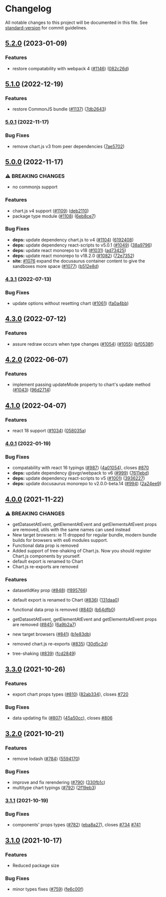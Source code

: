 # Changelog

All notable changes to this project will be documented in this file. See [standard-version](https://github.com/conventional-changelog/standard-version) for commit guidelines.

## [5.2.0](https://github.com/reactchartjs/react-chartjs-2/compare/v5.1.0...v5.2.0) (2023-01-09)


### Features

* restore compatability with webpack 4 ([#1146](https://github.com/reactchartjs/react-chartjs-2/issues/1146)) ([082c26d](https://github.com/reactchartjs/react-chartjs-2/commit/082c26d559f210af7c55c31a826fe4821a429700))

## [5.1.0](https://github.com/reactchartjs/react-chartjs-2/compare/v5.0.1...v5.1.0) (2022-12-19)


### Features

* restore CommonJS bundle ([#1137](https://github.com/reactchartjs/react-chartjs-2/issues/1137)) ([7db2643](https://github.com/reactchartjs/react-chartjs-2/commit/7db264337200c999bc987e0e288df08ef7813ee3))

### [5.0.1](https://github.com/reactchartjs/react-chartjs-2/compare/v5.0.0...v5.0.1) (2022-11-17)


### Bug Fixes

* remove chart.js v3 from peer dependencies ([7ae5702](https://github.com/reactchartjs/react-chartjs-2/commit/7ae57023783f4c64210119f0447bd1c0e1ba92e9))

## [5.0.0](https://github.com/reactchartjs/react-chartjs-2/compare/v4.3.1...v5.0.0) (2022-11-17)


### ⚠ BREAKING CHANGES

* no commonjs support

### Features

* chart.js v4 support ([#1109](https://github.com/reactchartjs/react-chartjs-2/issues/1109)) ([deb2110](https://github.com/reactchartjs/react-chartjs-2/commit/deb211084757225e3ddb2574b567e805ba7eeeb6))
* package type module ([#1108](https://github.com/reactchartjs/react-chartjs-2/issues/1108)) ([6eb8ce7](https://github.com/reactchartjs/react-chartjs-2/commit/6eb8ce7f23654e46d17aedc104375112b2f2a955))


### Bug Fixes

* **deps:** update dependency chart.js to v4 ([#1104](https://github.com/reactchartjs/react-chartjs-2/issues/1104)) ([6192408](https://github.com/reactchartjs/react-chartjs-2/commit/61924087de28a7ee0bba6f61c50a0bde362b662c))
* **deps:** update dependency react-scripts to v5.0.1 ([#1049](https://github.com/reactchartjs/react-chartjs-2/issues/1049)) ([38a9796](https://github.com/reactchartjs/react-chartjs-2/commit/38a9796f1cefa63390d4eaf3eec960c77fe78d34))
* **deps:** update react monorepo to v18 ([#1031](https://github.com/reactchartjs/react-chartjs-2/issues/1031)) ([ad73425](https://github.com/reactchartjs/react-chartjs-2/commit/ad734256e173353222995b4edfbf7a8ad0dc96f3))
* **deps:** update react monorepo to v18.2.0 ([#1082](https://github.com/reactchartjs/react-chartjs-2/issues/1082)) ([72e7352](https://github.com/reactchartjs/react-chartjs-2/commit/72e7352fcdff182465bfdcd6a7f6c4579d062d01))
* **site:** [#1076](https://github.com/reactchartjs/react-chartjs-2/issues/1076) expand the docusaurus container content to give the sandboxes more space ([#1077](https://github.com/reactchartjs/react-chartjs-2/issues/1077)) ([b512e8d](https://github.com/reactchartjs/react-chartjs-2/commit/b512e8dc130e28c1284be77d4ef6c3a788b9e262))

### [4.3.1](https://github.com/reactchartjs/react-chartjs-2/compare/v4.3.0...v4.3.1) (2022-07-13)


### Bug Fixes

* update options without resetting chart ([#1061](https://github.com/reactchartjs/react-chartjs-2/issues/1061)) ([fa0a4bb](https://github.com/reactchartjs/react-chartjs-2/commit/fa0a4bbdb3d85735db289494c4bdf1da083a51da))

## [4.3.0](https://github.com/reactchartjs/react-chartjs-2/compare/v4.2.0...v4.3.0) (2022-07-12)


### Features

* assure redraw occurs when type changes ([#1054](https://github.com/reactchartjs/react-chartjs-2/issues/1054)) ([#1055](https://github.com/reactchartjs/react-chartjs-2/issues/1055)) ([bf0538f](https://github.com/reactchartjs/react-chartjs-2/commit/bf0538fd953ee878659d0b5647676fbfda460c76))

## [4.2.0](https://github.com/reactchartjs/react-chartjs-2/compare/v4.1.0...v4.2.0) (2022-06-07)


### Features

* implement passing updateMode property to chart's update method ([#1043](https://github.com/reactchartjs/react-chartjs-2/issues/1043)) ([96d2714](https://github.com/reactchartjs/react-chartjs-2/commit/96d2714c3df88346152a1b66b8fe729d43151e40))

## [4.1.0](https://github.com/reactchartjs/react-chartjs-2/compare/v4.0.1...v4.1.0) (2022-04-07)


### Features

* react 18 support ([#1034](https://github.com/reactchartjs/react-chartjs-2/issues/1034)) ([058035a](https://github.com/reactchartjs/react-chartjs-2/commit/058035a3e2da17ad9ee0c9f50793da3aaefb3913))

### [4.0.1](https://github.com/reactchartjs/react-chartjs-2/compare/v4.0.0...v4.0.1) (2022-01-19)


### Bug Fixes

* compatability with react 16 typings ([#987](https://github.com/reactchartjs/react-chartjs-2/issues/987)) ([4a01054](https://github.com/reactchartjs/react-chartjs-2/commit/4a010540ac01b1e4b299705ddd93f412df4875d1)), closes [#870](https://github.com/reactchartjs/react-chartjs-2/issues/870)
* **deps:** update dependency @svgr/webpack to v6 ([#999](https://github.com/reactchartjs/react-chartjs-2/issues/999)) ([7611ebd](https://github.com/reactchartjs/react-chartjs-2/commit/7611ebdbdbf4e91991b1a15d393fbadf2de01246))
* **deps:** update dependency react-scripts to v5 ([#1001](https://github.com/reactchartjs/react-chartjs-2/issues/1001)) ([3936227](https://github.com/reactchartjs/react-chartjs-2/commit/3936227b4e6865bbd20419af4a5b0b49561f608c))
* **deps:** update docusaurus monorepo to v2.0.0-beta.14 ([#994](https://github.com/reactchartjs/react-chartjs-2/issues/994)) ([2a24ee9](https://github.com/reactchartjs/react-chartjs-2/commit/2a24ee92203c703d16c3784eccb0011b5b870802))

## [4.0.0](https://github.com/reactchartjs/react-chartjs-2/compare/v3.3.0...v4.0.0) (2021-11-22)


### ⚠ BREAKING CHANGES

* getDatasetAtEvent, getElementAtEvent and getElementsAtEvent props are removed,
utils with the same names can used instead
* New target browsers: ie 11 dropped for regular bundle, modern bundle builds for
browsers with es6 modules support.
* Functional data prop is removed
* Added support of tree-shaking of Chart.js. Now you should register Chart.js
components by yourself.
* default export is renamed to Chart
* Chart.js re-exports are removed

### Features

* datasetIdKey prop ([#848](https://github.com/reactchartjs/react-chartjs-2/issues/848)) ([f895766](https://github.com/reactchartjs/react-chartjs-2/commit/f895766f012c0d3781d75b5f83adc6dbc8de0b03))


* default export is renamed to Chart ([#836](https://github.com/reactchartjs/react-chartjs-2/issues/836)) ([131daa0](https://github.com/reactchartjs/react-chartjs-2/commit/131daa008d3a3c280ba9e751c67ca926708b60e4))
* functional data prop is removed ([#840](https://github.com/reactchartjs/react-chartjs-2/issues/840)) ([b64dfb0](https://github.com/reactchartjs/react-chartjs-2/commit/b64dfb0430bf5817a5f8b8708551934ad426921e))
* getDatasetAtEvent, getElementAtEvent and getElementsAtEvent props are removed ([#845](https://github.com/reactchartjs/react-chartjs-2/issues/845)) ([6a9b2a7](https://github.com/reactchartjs/react-chartjs-2/commit/6a9b2a7527d23e7409c9273ad32eb100122ffb51))
* new target browsers ([#841](https://github.com/reactchartjs/react-chartjs-2/issues/841)) ([b1e83db](https://github.com/reactchartjs/react-chartjs-2/commit/b1e83db599e7f9b832c2fe1942b5e5f296730dd9))
* removed chart.js re-exports ([#835](https://github.com/reactchartjs/react-chartjs-2/issues/835)) ([30d5c2d](https://github.com/reactchartjs/react-chartjs-2/commit/30d5c2d457eae0b1142ea4ffb6eff8f583b60817))
* tree-shaking ([#839](https://github.com/reactchartjs/react-chartjs-2/issues/839)) ([fcd2849](https://github.com/reactchartjs/react-chartjs-2/commit/fcd2849037bb01d2eeadbfbc90c90054eb620d4c))

## [3.3.0](https://github.com/reactchartjs/react-chartjs-2/compare/v3.2.0...v3.3.0) (2021-10-26)


### Features

* export chart props types ([#810](https://github.com/reactchartjs/react-chartjs-2/issues/810)) ([82ab334](https://github.com/reactchartjs/react-chartjs-2/commit/82ab334c62939fb4924ed6021502fccfea29a5a2)), closes [#720](https://github.com/reactchartjs/react-chartjs-2/issues/720)


### Bug Fixes

* data updating fix ([#807](https://github.com/reactchartjs/react-chartjs-2/issues/807)) ([45a50cc](https://github.com/reactchartjs/react-chartjs-2/commit/45a50cc46196ce64088a463b6f3b384a6c98eb06)), closes [#806](https://github.com/reactchartjs/react-chartjs-2/issues/806)

## [3.2.0](https://github.com/reactchartjs/react-chartjs-2/compare/v3.1.1...v3.2.0) (2021-10-21)


### Features

* remove lodash ([#784](https://github.com/reactchartjs/react-chartjs-2/issues/784)) ([5594170](https://github.com/reactchartjs/react-chartjs-2/commit/559417024ef2fb34005727ff16d8fae8615cb071))


### Bug Fixes

* improve and fix rerendering ([#790](https://github.com/reactchartjs/react-chartjs-2/issues/790)) ([330fb1c](https://github.com/reactchartjs/react-chartjs-2/commit/330fb1cf0913bdbacda5ef755fb58c79482e1ea2))
* multitype chart typings ([#792](https://github.com/reactchartjs/react-chartjs-2/issues/792)) ([2f19eb3](https://github.com/reactchartjs/react-chartjs-2/commit/2f19eb3eba9681f383ca23e7a3a1f1c581c89061))

### [3.1.1](https://github.com/reactchartjs/react-chartjs-2/compare/v3.1.0...v3.1.1) (2021-10-19)


### Bug Fixes

* components' props types ([#782](https://github.com/reactchartjs/react-chartjs-2/issues/782)) ([eba8a27](https://github.com/reactchartjs/react-chartjs-2/commit/eba8a2794bb802dacc395a450110af8765fea868)), closes [#734](https://github.com/reactchartjs/react-chartjs-2/issues/734) [#741](https://github.com/reactchartjs/react-chartjs-2/issues/741)

## [3.1.0](https://github.com/reactchartjs/react-chartjs-2/compare/v2.4.0...v3.1.0) (2021-10-17)


### Features

* Reduced package size


### Bug Fixes

* minor types fixes ([#759](https://github.com/reactchartjs/react-chartjs-2/issues/759)) ([fe6c00f](https://github.com/reactchartjs/react-chartjs-2/commit/fe6c00f05cdc3099a66a7ac0c05fb5e6f216209a))
